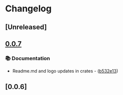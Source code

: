 # Changelog

## [Unreleased]

## [0.0.7](https://github.com/takula-tech/nita-obel/compare/obel_reflect-v0.0.6...obel_reflect-v0.0.7)

### 📚 Documentation

- Readme.md and logo updates in crates - ([b532e13](https://github.com/takula-tech/nita-obel/commit/b532e13ceface01aa7d69ce563ccce7893b815b6))

## [0.0.6]
